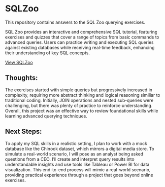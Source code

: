 # SQLZoo

This repository contains answers to the SQL Zoo querying exercises. <br/>

SQL Zoo provides an interactive and comprehensive SQL tutorial, featuring exercises and quizzes that cover a range of topics from basic commands to advanced queries. Users can practice writing and executing SQL queries against existing databases while receiving real-time feedback, enhancing their understanding of key SQL concepts. <br/>

[View SQLZoo](https://www.sqlzoo.net/wiki/SQL_Tutorial)


## Thoughts:
The exercises started with simple queries but progressively increased in complexity, requiring more abstract thinking and logical reasoning similiar to traditional coding. Initially, JOIN operations and nested sub-queries were challenging, but there was plenty of practice to reinforce understanding. Overall, this project was an effective way to review foundational skills while learning advanced querying techniques.


## Next Steps:
To apply my SQL skills in a realistic setting, I plan to work with a mock database like the Chinook dataset, which mirrors a digital media store. To simulate a real-world scenario, I will pose as an analyst being asked questions from a CEO. I’ll create and interpret query results into understandable insights and use tools like Tableau or Power BI for data visualization. This end-to-end process will mimic a real-world scenario, providing practical experience through a project that goes beyond online exercises.